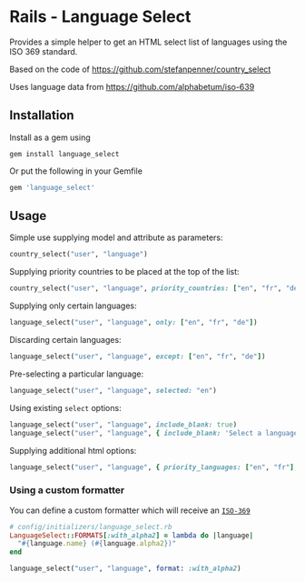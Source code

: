 # Rails - Language Select

Provides a simple helper to get an HTML select list of languages using the ISO 369 standard.

Based on the code of https://github.com/stefanpenner/country_select

Uses language data from https://github.com/alphabetum/iso-639

## Installation

Install as a gem using

```shell
gem install language_select
```
Or put the following in your Gemfile

```ruby
gem 'language_select'
```

## Usage

Simple use supplying model and attribute as parameters:

```ruby
country_select("user", "language")
```

Supplying priority countries to be placed at the top of the list:

```ruby
country_select("user", "language", priority_countries: ["en", "fr", "de"])
```

Supplying only certain languages:

```ruby
language_select("user", "language", only: ["en", "fr", "de"])
```

Discarding certain languages:

```ruby
language_select("user", "language", except: ["en", "fr", "de"])
```

Pre-selecting a particular language:

```ruby
language_select("user", "language", selected: "en")
```

Using existing `select` options:
```ruby
language_select("user", "language", include_blank: true)
language_select("user", "language", { include_blank: 'Select a language' }, { class: 'language-select-box' })
```

Supplying additional html options:

```ruby
language_select("user", "language", { priority_languages: ["en", "fr"], selected: "en" }, { class: 'form-control', data: { attribute: "value" } })
```

### Using a custom formatter

You can define a custom formatter which will receive an
[`ISO-369`](https://github.com/alphabetum/iso-639/blob/master/lib/iso-639.rb)
```ruby
# config/initializers/language_select.rb
LanguageSelect::FORMATS[:with_alpha2] = lambda do |language|
  "#{language.name} (#{language.alpha2})"
end
```

```ruby
language_select("user", "language", format: :with_alpha2)
```
